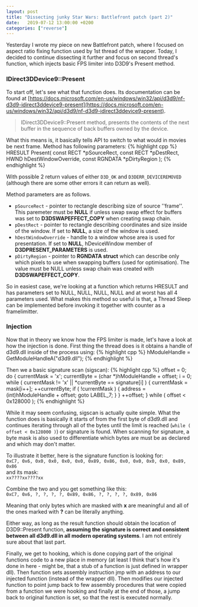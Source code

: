 ```yaml
---
layout: post
title: "Dissecting junky Star Wars: Battlefront patch (part 2)"
date:   2019-07-12 13:00:00 +0200
categories: ["reverse"]
---
```

Yesterday I wrote my piece on new Battlefront patch, where I focused on aspect ratio fixing function used by 1st thread of the wrapper. Today, I decided to continue dissecting it further and focus on second thread's function, which injects basic FPS limiter into D3D9's Present method.

### IDirect3DDevice9::Present
To start off, let's see what that function does. Its documentation can be found at [https://docs.microsoft.com/en-us/windows/win32/api/d3d9/nf-d3d9-idirect3ddevice9-present](https://docs.microsoft.com/en-us/windows/win32/api/d3d9/nf-d3d9-idirect3ddevice9-present).
> IDirect3DDevice9::Present method, presents the contents of the next buffer in the sequence of back buffers owned by the device.

What this means is, it basically tells API to switch to what would in movies be next frame. Method has following parameters:
{% highlight cpp %}
HRESULT Present(
  const RECT    *pSourceRect,
  const RECT    *pDestRect,
  HWND          hDestWindowOverride,
  const RGNDATA *pDirtyRegion
);
{% endhighlight %}

With possible 2 return values of either ``D3D_OK`` and ``D3DERR_DEVICEREMOVED`` (although there are some other errors it can return as well).

<!--more-->
Method parameters are as follows.
* ``pSourceRect`` - pointer to rectangle describing size of source ''frame''. This paremeter must be **NULL** if unless swap swap effect for buffers was set to **D3DSWAPEFFECT_COPY** when creating swap chain.
* ``pDestRect`` - pointer to rectangle describing coordinates and size inside of the window. If set to **NULL**, a size of the window is used.
* ``hDestWindowOverride`` - handle to a window whose area is used for presentation. If set to **NULL**, hDeviceWindow member of **D3DPRESENT_PARAMETERS** is used.
* ``pDirtyRegion`` - pointer to **RGNDATA struct** which can describe only which pixels to use when swapping buffers (used for optimisation). The value must be NULL unless swap chain was created with **D3DSWAPEFFECT_COPY**.

So in easiest case, we're looking at a function which returns HRESULT and has parameters set to NULL, NULL, NULL, NULL and at worst has all 4 parameters used. What makes this method so useful is that, a Thread Sleep can be implemented before invoking it together with counter as a framelimitter.

### Injection
Now that in theory we know how the FPS limiter is made, let's have a look at how the injection is done. First thing the thread does is it obtains a handle of d3d9.dll inside of the process using:
{% highlight cpp %}
hModuleHandle = GetModuleHandleA("d3d9.dll");
{% endhighlight %}

Then we a basic signature scan (sigscan):
{% highlight cpp %}
offset = 0;
do
{
  currentMask = 'x';
  currentByte = (char *)hModuleHandle + offset;
  i = 0;
  while ( currentMask != 'x' || *currentByte == signature[i] )
  {
    currentMask = mask[i++];
    ++currentByte;
    if ( !currentMask )
    {
      address = (int)hModuleHandle + offset;
      goto LABEL_7;
    }
  }
  ++offset;
}
while ( offset < 0x128000 );
{% endhighlight %}

While it may seem confusing, sigscan is actually quite simple. What the function does is basically it starts of from the first byte of d3d9.dll and continues iterating through all of the bytes until the limit is reached (``while ( offset < 0x128000 )``) or signature is found. When scanning for signature, a byte mask is also used to differentiate which bytes are must be as declared and which may don't matter.

To illustrate it better, here is the signature function is looking for:    
``0xC7, 0x6, 0x0, 0x0, 0x0, 0x0, 0x89, 0x86, 0x0, 0x0, 0x0, 0x0, 0x89, 0x86``    
and its mask:    
``xx????xx????xx``

Combine the two and you get something like this:    
``0xC7, 0x6, ?, ?, ?, ?, 0x89, 0x86, ?, ?, ?, ?, 0x89, 0x86``

Meaning that only bytes which are masked with **x** are meaningful and all of the ones marked with **?** can be literally anything.

Either way, as long as the result function should obtain the location of D3D9::Present function, **assuming the signature is correct and consistent between all d3d9.dll in all modern operating systems**. I am not entirely sure about that last part.

Finally, we get to hooking, which is done copying part of the original functions code to a new place in memory (at least I think that's how it's done in here - might be, that a stub of a function is just defined in wrapper dll). Then function sets assembly instruction jmp with an address to our injected function (instead of the wrapper dll). Then modifies our injected function to point jump back to few assembly procedures that were copied from a function we were hooking and finally at the end of those, a jump back to original function is set, so that the rest is executed normally.
